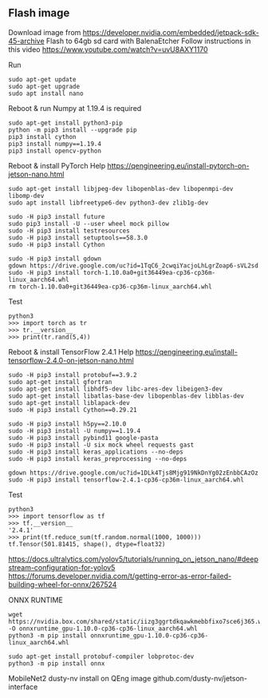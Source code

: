 ## Flash image
Download image from https://developer.nvidia.com/embedded/jetpack-sdk-45-archive
Flash to 64gb sd card with BalenaEtcher
Follow instructions in this video https://www.youtube.com/watch?v=uvU8AXY1170

Run
```
sudo apt-get update
sudo apt-get upgrade
sudo apt install nano
```
Reboot & run
Numpy at 1.19.4 is required
```
sudo apt-get install python3-pip
python -m pip3 install --upgrade pip
pip3 install cython
pip3 install numpy==1.19.4
pip3 install opencv-python
```
Reboot & install PyTorch
Help https://qengineering.eu/install-pytorch-on-jetson-nano.html
```
sudo apt-get install libjpeg-dev libopenblas-dev libopenmpi-dev libomp-dev
sudo apt install libfreetype6-dev python3-dev zlib1g-dev

sudo -H pip3 install future
sudo pip3 install -U --user wheel mock pillow
sudo -H pip3 install testresources
sudo -H pip3 install setuptools==58.3.0
sudo -H pip3 install Cython

sudo -H pip3 install gdown
gdown https://drive.google.com/uc?id=1TqC6_2cwqiYacjoLhLgrZoap6-sVL2sd
sudo -H pip3 install torch-1.10.0a0+git36449ea-cp36-cp36m-linux_aarch64.whl
rm torch-1.10.0a0+git36449ea-cp36-cp36m-linux_aarch64.whl
```
Test
```
python3
>>> import torch as tr
>>> tr.__version__
>>> print(tr.rand(5,4))
```
Reboot & install TensorFlow 2.4.1
Help https://qengineering.eu/install-tensorflow-2.4.0-on-jetson-nano.html
```
sudo -H pip3 install protobuf==3.9.2
sudo apt-get install gfortran
sudo apt-get install libhdf5-dev libc-ares-dev libeigen3-dev
sudo apt-get install libatlas-base-dev libopenblas-dev libblas-dev
sudo apt-get install liblapack-dev
sudo -H pip3 install Cython==0.29.21

sudo -H pip3 install h5py==2.10.0
sudo -H pip3 install -U numpy==1.19.4
sudo -H pip3 install pybind11 google-pasta
sudo -H pip3 install -U six mock wheel requests gast
sudo -H pip3 install keras_applications --no-deps
sudo -H pip3 install keras_preprocessing --no-deps

gdown https://drive.google.com/uc?id=1DLk4Tjs8Mjg919NkDnYg02zEnbbCAzOz
sudo -H pip3 install tensorflow-2.4.1-cp36-cp36m-linux_aarch64.whl
```
Test
```
python3
>>> import tensorflow as tf
>>> tf.__version__
'2.4.1'
>>> print(tf.reduce_sum(tf.random.normal(1000, 1000)))
tf.Tensor(501.81415, shape(), dtype=float32)
```
https://docs.ultralytics.com/yolov5/tutorials/running_on_jetson_nano/#deepstream-configuration-for-yolov5
https://forums.developer.nvidia.com/t/getting-error-as-error-failed-building-wheel-for-onnx/267524

ONNX RUNTIME
```
wget https://nvidia.box.com/shared/static/iizg3ggrtdkqawkmebbfixo7sce6j365.whl -O onnxruntime_gpu-1.10.0-cp36-cp36-linux_aarch64.whl
python3 -m pip install onnxruntime_gpu-1.10.0-cp36-cp36-linux_aarch64.whl
```
```
sudo apt-get install protobuf-compiler lobprotoc-dev
python3 -m pip install onnx
```
MobileNet2 dusty-nv install on QEng image
github.com/dusty-nv/jetson-interface
